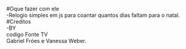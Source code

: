 #Oque fazer com ele<br>
-Relogio simples em js para coantar quantos dias faltam para o natal.<br>
#Creditos<br>
-BY<br>
codigo Fonte TV<br>
Gabriel Fróes e Vanessa Weber.
